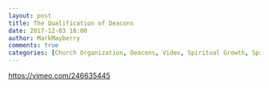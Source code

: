 ```yaml
---
layout: post
title: The Qualification of Deacons
date: 2017-12-03 18:00
author: MarkMayberry
comments: true
categories: [Church Organization, Deacons, Video, Spiritual Growth, Spiritual Legacy]
---
```

https://vimeo.com/246635445
